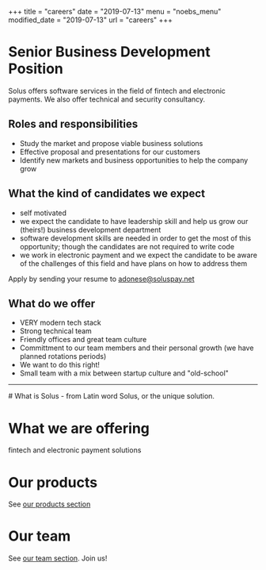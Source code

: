 +++
title = "careers"
date = "2019-07-13"
menu = "noebs_menu"
modified_date = "2019-07-13"
url = "careers"
+++

# Senior Business Development Position
Solus offers software services in the field of fintech and electronic payments. We also offer technical and security consultancy.

## Roles and responsibilities
- Study the market and propose viable business solutions
- Effective proposal and presentations for our customers
- Identify new markets and business opportunities to help the company grow

## What the kind of candidates we expect
- self motivated
- we expect the candidate to have leadership skill and help us grow our (theirs!) business development department
- software development skills are needed in order to get the most of this opportunity; though the candidates are not required to write code
- we work in electronic payment and we expect the candidate to be aware of the challenges of this field and have plans on how to address them

Apply by sending your resume to [adonese@soluspay.net](mailto:adonese@soluspay.net)

## What do we offer
- VERY modern tech stack
- Strong technical team
- Friendly offices and great team culture
- Committment to our team members and their personal growth (we have planned rotations periods)
- We want to do this right!
- Small team with a mix between startup culture and "old-school"

<hr>
# What is Solus
- from Latin word Solus, or the unique solution.

# What we are offering
fintech and electronic payment solutions

# Our products
See [our products section](/products)

# Our team
See [our team section](/team). Join us!
